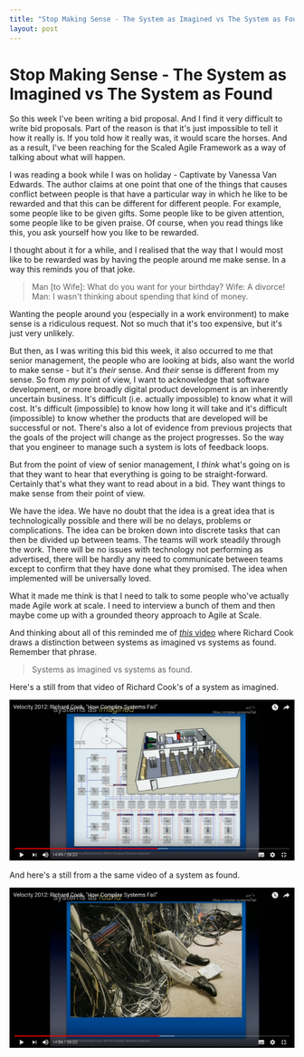 ```yaml
---
title: "Stop Making Sense - The System as Imagined vs The System as Found"
layout: post 
---
```

# Stop Making Sense - The System as Imagined vs The System as Found

So this week I've been writing a bid proposal. And I find it very difficult to write bid proposals.  Part of the reason is that it's just impossible to tell it how it really is. If you told how it really was, it would scare the horses. And as a result, I've been reaching for the Scaled Agile Framework as a way of talking about what will happen.

I was reading a book while I was on holiday - Captivate by Vanessa Van Edwards.  The author claims at one point that one of the things that causes conflict between people is that have a particular way in which he like to be rewarded and that this can be different for different people. For example, some people like to be given gifts. Some people like to be given attention, some people like to be given praise.  Of course, when you read things like this, you ask yourself how you like to be rewarded.

I thought about it for a while, and I realised that the way that I would most like to be rewarded was by having the people around me make sense. In a way this reminds you of that joke.

>Man [to Wife]: What do you want for your birthday?
>Wife: A divorce!
>Man: I wasn't thinking about spending that kind of money.

Wanting the people around you (especially in a work environment) to make sense is a ridiculous request. Not so much that it's too expensive, but it's just very unlikely.

But then, as I was writing this bid this week, it also occurred to me that senior management, the people who are looking at bids, also want the world to make sense - but it's *their* sense. And *their* sense is different from my sense. So from *my* point of view, I want to acknowledge that software development, or more broadly digital product development is an inherently uncertain business. It's difficult (i.e. actually impossible) to know what it will cost.  It's difficult (impossible) to know how long it will take and it's difficult (impossible) to know whether the products that are developed will be successful or not. There's also a lot of evidence from previous projects that the goals of the project will change as the project progresses. So the way that you engineer to manage such a system is lots of feedback loops.

But from the point of view of senior management, I *think* what's going on is that they want to hear that everything is going to be straight-forward. Certainly that's what they want to read about in a bid.  They want things to make sense from their point of view. 

We have the idea. We have no doubt that the idea is a great idea that is technologically possible and there will be no delays, problems or complications. The idea can be broken down into discrete tasks that can then be divided up between teams. The teams will work steadily through the work.  There will be no issues with technology not performing as advertised, there will be hardly any need to communicate between teams except to confirm that they have done what they promised. The idea when implemented will be universally  loved.

What it made me think is that I need to talk to some people who've actually made Agile work at scale.  I need to interview a bunch of them and then maybe come up with a grounded theory approach to Agile at Scale.

And thinking about all of this reminded me of [*this* video](https://www.youtube.com/watch?v=2S0k12uZR14&feature=youtu.be) where Richard Cook draws a distinction between systems as imagined vs systems as found. Remember that phrase.

> Systems as imagined vs systems as found.

Here's a still from that video of Richard Cook's of a system as imagined.

![The System as Imagined](SystemAsImagined.png "The System As Imagined")

And here's a still from a the same video of a system as found.

![The System as Imagined](SystemAsFound.png "The System As Found")
